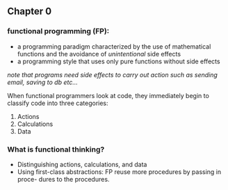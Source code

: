 ## Chapter 0

### functional programming (FP):

- a programming paradigm characterized by the use of mathematical functions and the avoidance of *unintentional* side effects
- a programming style that uses only pure functions without side effects

*note that programs need side effects to carry out action such as sending email, saving to db etc...*

When functional programmers look at code, they immediately begin to classify code into three categories:
1. Actions
2. Calculations
3. Data

### What is functional thinking?

- Distinguishing actions, calculations, and data
- Using first-class abstractions: FP reuse more procedures by passing in proce- dures to the procedures.
